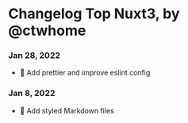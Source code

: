 # Changelog Top Nuxt3, by @ctwhome

### Jan 28, 2022

- 🎉 Add prettier and improve eslint config

### Jan 8, 2022

- 🎉 Add styled Markdown files
